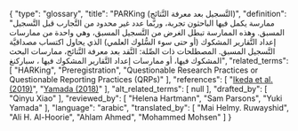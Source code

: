{
    "type": "glossary",
    "title": "PARKing (التَّسجيل بعد معرفة النَّتائج)",
    "definition": "ممارسة يكمل فيها الباحثون تجربة، وربَّما عدد غير محدود من التَّجارب قبل التَّسجيل المسبق.  وهذه الممارسة تبطل الغرض من التَّسجيل المسبق، وهي واحدة من ممارسات إعداد التَّقارير المشكوك (أو حتى سوء السُّلوك العلمي) الذي يحاول اكتساب مصداقيَّة التَّسجيل المسبق.  المصطلحات ذات الصِّلة: النَّقد بعد معرفة النَّتائج، ممارسات البحث المشكوك فيها، أو ممارسات إعداد التَّقارير المشكوك فيها ، سباركنغ",
    "related_terms": [
        "HARKing",
        "Preregistration",
        "Questionable Research Practices or Questionable Reporting Practices (QRPs)"
    ],
    "references": [
        "[Ikeda et al. (2019)](https://www.jstage.jst.go.jp/article/sjpr/62/3/62_281/_pdf/-char/ja)",
        "[Yamada (2018)](https://www.frontiersin.org/articles/10.3389/fpsyg.2018.01831/full)"
    ],
    "alt_related_terms": [
        null
    ],
    "drafted_by": [
        "Qinyu Xiao"
    ],
    "reviewed_by": [
        "Helena Hartmann",
        "Sam Parsons",
        "Yuki Yamada"
    ],
    "language": "arabic",
    "translated_by": [
        "Mai Helmy.  Ruwayshid",
        "Ali H. Al-Hoorie",
        "Ahlam Ahmed",
        "Mohammed Mohsen"
    ]
}